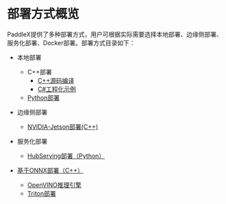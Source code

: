 # 部署方式概览

PaddleX提供了多种部署方式，用户可根据实际需要选择本地部署、边缘侧部署、服务化部署、Docker部署。部署方式目录如下：

  - 本地部署
    - C++部署
      - [C++源码编译](./../deploy/cpp/README.md)
      - [C#工程化示例](./../deploy/cpp/docs/CSharp_deploy)
    - [Python部署](./../docs/python_deploy.md)
  - 边缘侧部署
    - [NVIDIA-Jetson部署(C++)](./../deploy/cpp/docs/compile/paddle/jetson.md)

  - 服务化部署
    - [HubServing部署（Python）](./../docs/hub_serving_deploy.md)
  - [基于ONNX部署（C++）](./../deploy/cpp/docs/compile/README.md)
    - [OpenVINO推理引擎](./../deploy/cpp/docs/compile/openvino/README.md)
    - [Triton部署](./../deploy/cpp/docs/compile/triton/docker.md)
